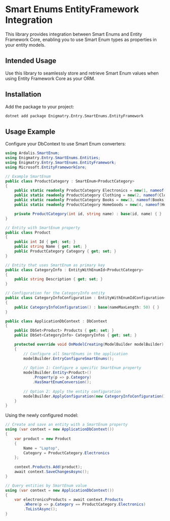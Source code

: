 # Smart Enums EntityFramework Integration

This library provides integration between Smart Enums and Entity Framework Core, enabling you to use Smart Enum types as properties in your entity models.

## Intended Usage

Use this library to seamlessly store and retrieve Smart Enum values when using Entity Framework Core as your ORM.

## Installation

Add the package to your project:

```bash
dotnet add package Enigmatry.Entry.SmartEnums.EntityFramework
```

## Usage Example

Configure your DbContext to use Smart Enum converters:

```csharp
using Ardalis.SmartEnum;
using Enigmatry.Entry.SmartEnums.Entities;
using Enigmatry.Entry.SmartEnums.EntityFramework;
using Microsoft.EntityFrameworkCore;

// Example SmartEnum
public class ProductCategory : SmartEnum<ProductCategory>
{
    public static readonly ProductCategory Electronics = new(1, nameof(Electronics));
    public static readonly ProductCategory Clothing = new(2, nameof(Clothing));
    public static readonly ProductCategory Books = new(3, nameof(Books));
    public static readonly ProductCategory HomeGoods = new(4, nameof(HomeGoods));

    private ProductCategory(int id, string name) : base(id, name) { }
}

// Entity with SmartEnum property
public class Product
{
    public int Id { get; set; }
    public string Name { get; set; }
    public ProductCategory Category { get; set; }
}

// Entity that uses SmartEnum as primary key
public class CategoryInfo : EntityWithEnumId<ProductCategory>
{
    public string Description { get; set; }
}

// Configuration for the CategoryInfo entity
public class CategoryInfoConfiguration : EntityWithEnumIdConfiguration<CategoryInfo, ProductCategory>
{
    public CategoryInfoConfiguration() : base(nameMaxLength: 50) { }
}

public class ApplicationDbContext : DbContext
{
    public DbSet<Product> Products { get; set; }
    public DbSet<CategoryInfo> CategoryInfos { get; set; }

    protected override void OnModelCreating(ModelBuilder modelBuilder)
    {
        // Configure all SmartEnums in the application
        modelBuilder.EntryConfigureSmartEnums();
        
        // Option 1: Configure a specific SmartEnum property
        modelBuilder.Entity<Product>()
            .Property(p => p.Category)
            .HasSmartEnumConversion();
            
        // Option 2: Apply the entity configuration
        modelBuilder.ApplyConfiguration(new CategoryInfoConfiguration());
    }
}
```

Using the newly configured model:

```csharp
// Create and save an entity with a SmartEnum property
using (var context = new ApplicationDbContext())
{
    var product = new Product
    { 
        Name = "Laptop",
        Category = ProductCategory.Electronics
    };
    
    context.Products.Add(product);
    await context.SaveChangesAsync();
}

// Query entities by SmartEnum value
using (var context = new ApplicationDbContext())
{
    var electronicsProducts = await context.Products
        .Where(p => p.Category == ProductCategory.Electronics)
        .ToListAsync();
}
```
